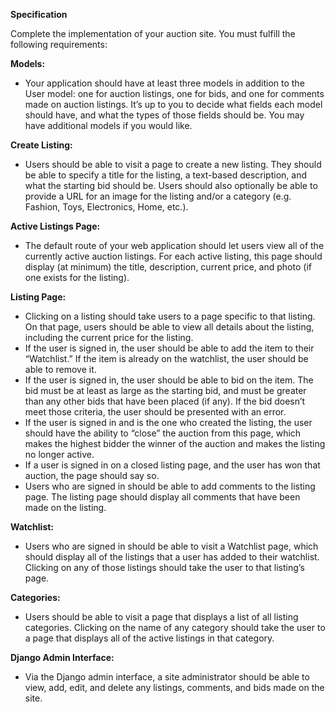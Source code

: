 **Specification**

Complete the implementation of your auction site. You must fulfill the following requirements:

**Models:** 
 - Your application should have at least three models in addition to the User model: one for auction listings, one for bids, and one for comments made on auction listings. It’s up to you to decide what fields each model should have, and what the types of those fields should be. You may have additional models if you would like.

**Create Listing:**
 -  Users should be able to visit a page to create a new listing. They should be able to specify a title for the listing, a text-based description, and what the starting bid should be. Users should also optionally be able to provide a URL for an image for the listing and/or a category (e.g. Fashion, Toys, Electronics, Home, etc.).

**Active Listings Page:** 
 - The default route of your web application should let users view all of the currently active auction listings. For each active listing, this page should display (at minimum) the title, description, current price, and photo (if one exists for the listing).

**Listing Page:** 
 - Clicking on a listing should take users to a page specific to that listing. On that page, users should be able to view all details about the listing, including the current price for the listing.
 - If the user is signed in, the user should be able to add the item to their “Watchlist.” If the item is already on the watchlist, the user should be able to remove it.
 - If the user is signed in, the user should be able to bid on the item. The bid must be at least as large as the starting bid, and must be greater than any other bids that have been placed (if any). If the bid doesn’t meet those criteria, the user should be presented with an error.
 - If the user is signed in and is the one who created the listing, the user should have the ability to “close” the auction from this page, which makes the highest bidder the winner of the auction and makes the listing no longer active.
 - If a user is signed in on a closed listing page, and the user has won that auction, the page should say so.
 - Users who are signed in should be able to add comments to the listing page. The listing page should display all comments that have been made on the listing.

**Watchlist:** 
 - Users who are signed in should be able to visit a Watchlist page, which should display all of the listings that a user has added to their watchlist. Clicking on any of those listings should take the user to that listing’s page.

**Categories:**
 - Users should be able to visit a page that displays a list of all listing categories. Clicking on the name of any category should take the user to a page that displays all of the active listings in that category.
 
**Django Admin Interface:**
 - Via the Django admin interface, a site administrator should be able to view, add, edit, and delete any listings, comments, and bids made on the site.